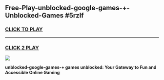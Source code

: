 
## Free-Play-unblocked-google-games-+-Unblocked-Games #5rzlf
<h3>
<a href="https://news.freeplayer.one?title=unblocked-google-games-+&ref=8M">CLICK TO PLAY</a></h3>
<hr>

<h3>
<a href="https://news.freeplayer.one?title=unblocked-google-games-+&ref=8M">CLICK 2 PLAY</a>
  
</h3>

<a href="https://news.freeplayer.one?title=unblocked-google-games-+&ref=8M"><img src="https://clearcache.store/games.png"></a>


**unblocked-google-games-+ games unblocked: Your Gateway to Fun and Accessible Online Gaming**
